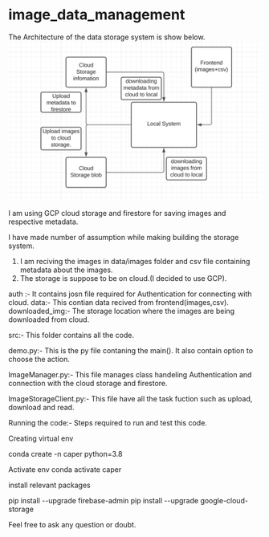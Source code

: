 # image_data_management

The Architecture of the data storage system is show below.
![alt image here](flow.png)


I am using GCP cloud storage and firestore for saving images and respective metadata.

I have made number of assumption while making building the storage system.
1. I am reciving the images in data/images folder and csv file containing metadata about the images.
2. The storage is suppose to be on cloud.(I decided to use GCP).


auth :- It contains josn file required for Authentication for connecting with cloud.
data:- This contian data recived from frontend(images,csv).
downloaded_img:- The storage location where the images are being downloaded from cloud.



src:- This folder contains all the code.

demo.py:- This is the py file contaning the main(). It also contain option to choose the action.

ImageManager.py:- This  file manages class handeling Authentication and connection with the cloud storage and firestore.

ImageStorageClient.py:- This file have all the task fuction such as upload, download and read.


Running the code:- 
Steps required to run and test this code.

Creating virtual env

conda create -n caper python=3.8

Activate env
conda activate caper

install relevant packages 

pip install --upgrade firebase-admin
pip install --upgrade google-cloud-storage






Feel free to ask any question or doubt. 



